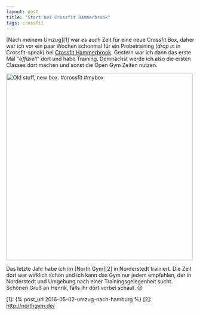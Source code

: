 ```yaml
---
layout: post
title: "Start bei Crossfit Hammerbrook"
tags: crossfit
---
```

[Nach meinem Umzug][1] war es auch Zeit für eine neue Crossfit Box, daher war ich vor ein paar Wochen schonmal für ein Probetraining (*drop in* in Crossfit-speak) bei [Crossfit Hammerbrook][0]. Gestern war ich dann das erste Mal "*offiziell*" dort und habe Training. Demnächst werde ich also die ersten Classes dort machen und sonst die Open Gym Zeiten nutzen.

<a data-flickr-embed="true"  href="https://www.flickr.com/photos/cringe/27367195386/" title="Old stuff, new box. #crossfit #mybox"><img src="https://c3.staticflickr.com/8/7401/27367195386_92d54ea24e.jpg" width="500" height="500" alt="Old stuff, new box. #crossfit #mybox"></a><script async src="//embedr.flickr.com/assets/client-code.js" charset="utf-8"></script>

Das letzte Jahr habe ich im [North Gym][2] in Norderstedt trainiert. Die Zeit dort war wirklich schön und ich kann das Gym nur jedem empfehlen, der in Norderstedt und Umgebung nach einer Trainingsgelegenheit sucht. Schönen Gruß an Henrik, falls ihr dort vorbei schaut. 😉

[0]: http://crossfithammerbrook.de/
[1]: {% post_url 2016-05-02-umzug-nach-hamburg %}
[2]: http://northgym.de/
